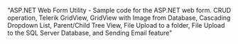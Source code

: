 "ASP.NET Web Form Utility - Sample code for the ASP.NET web form. CRUD operation, Telerik GridView, GridView with Image from Database, Cascading Dropdown List, Parent/Child Tree View, File Upload to a folder, File Upload to the SQL Server Database, and Sending Email feature" 
